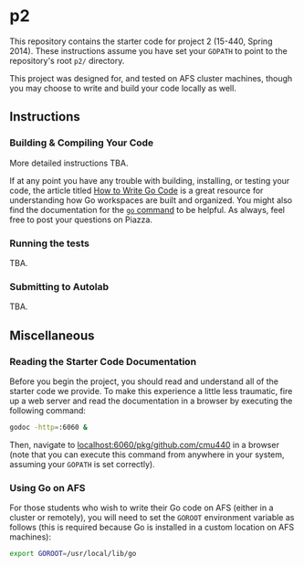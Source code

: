 p2
==

This repository contains the starter code for project 2 (15-440, Spring 2014). These instructions
assume you have set your `GOPATH` to point to the repository's root `p2/` directory.

This project was designed for, and tested on AFS cluster machines, though you may choose to
write and build your code locally as well.

## Instructions

### Building & Compiling Your Code

More detailed instructions TBA.

If at any point you have any trouble with building, installing, or testing your code, the article
titled [How to Write Go Code](http://golang.org/doc/code.html) is a great resource for understanding
how Go workspaces are built and organized. You might also find the documentation for the
[`go` command](http://golang.org/cmd/go/) to be helpful. As always, feel free to post your questions
on Piazza.

### Running the tests

TBA.

### Submitting to Autolab

TBA.

## Miscellaneous

### Reading the Starter Code Documentation

Before you begin the project, you should read and understand all of the starter code we provide.
To make this experience a little less traumatic, fire up a web server and read the
documentation in a browser by executing the following command:

```sh
godoc -http=:6060 &
```

Then, navigate to [localhost:6060/pkg/github.com/cmu440](http://localhost:6060/pkg/github.com/cmu440)
in a browser (note that you can execute this command from anywhere in your system, assuming your `GOPATH`
is set correctly).

### Using Go on AFS

For those students who wish to write their Go code on AFS (either in a cluster or remotely), you will
need to set the `GOROOT` environment variable as follows (this is required because Go is installed
in a custom location on AFS machines):

```bash
export GOROOT=/usr/local/lib/go
```
